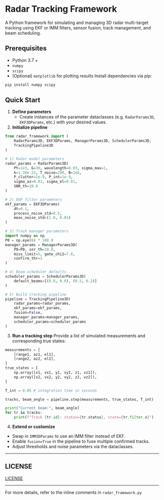 # Radar Tracking Framework

A Python framework for simulating and managing 3D radar multi-target tracking using EKF or IMM filters, sensor fusion, track management, and beam scheduling.

## Prerequisites
- Python 3.7 +
- `numpy`
- `scipy`
- (Optional) `matplotlib` for plotting results
Install dependencies via pip:
```bash
pip install numpy scipy
```

## Quick Start
1. **Define parameters**
    * Create instances of the parameter dataclasses (e.g. `RadarParams3D`, `EKF3DParams`, etc.) with your desired values.
2. **Initialize pipeline**
```python
from radar_framework import (
    RadarParams3D, EKF3DParams, ManagerParams3D, SchedulerParams3D,
    TrackingPipeline3D
)

# 1) Radar model parameters
radar_params = RadarParams3D(
    Pt=1e3, G=30, wavelength=0.03, sigma_max=1,
    k=1.38e-23, T_noise=290, B=1e6,
    P_clutter=1e-9, P_int=1e-9,
    sigma_az=0.01, sigma_el=0.01,
    SNR_th=10.0
)

# 2) EKF filter parameters
ekf_params = EKF3DParams(
    dt=0.1,
    process_noise_std=0.5,
    meas_noise_std=(1.0, 0.01)
)

# 3) Track manager parameters
import numpy as np
P0 = np.eye(6) * 100.0
manager_params = ManagerParams3D(
    P0=P0, snr_th=10.0,
    miss_limit=5, gate_chi2=7.8,
    confirm_thr=3
)

# 4) Beam scheduler defaults
scheduler_params = SchedulerParams3D(
    default_beams=[(0.0, 0.0), (0.5, 0.2)]
)

# 5) Build tracking pipeline
pipeline = TrackingPipeline3D(
    radar_params=radar_params,
    ekf_params=ekf_params,
    fusion=False,
    manager_params=manager_params,
    scheduler_params=scheduler_params
)
```
3. **Run a tracking step**
Provide a list of simulated measurements and corresponding true states:
```python
measurements = [
    [range1, az1, el1],
    [range2, az2, el2],
]
true_states = [
    np.array([x1, vx1, y1, vy1, z1, vz1]),
    np.array([x2, vx2, y2, vy2, z2, vz2]),
]

T_int = 0.05 # integration time in seconds

tracks, beam_angle = pipeline.step(measurements, true_states, T_int)

print("Current beam:", beam_angle)
for tr in tracks:
    print(f"Track {tr.id}: status={tr.status}, state={tr.filter.x}")
```
4. **Extend or customize**
* Swap in `IMM3DParams` to use an IMM filter instead of EKF.
* Enable `fusion=True` in the pipeline to fuse multiple confirmed tracks.
* Adjust thresholds and noise parameters via the dataclasses.

---

## LICENSE
[LICENSE](LICENSE)

---

For more details, refer to the inline comments in `radar_framework.py`